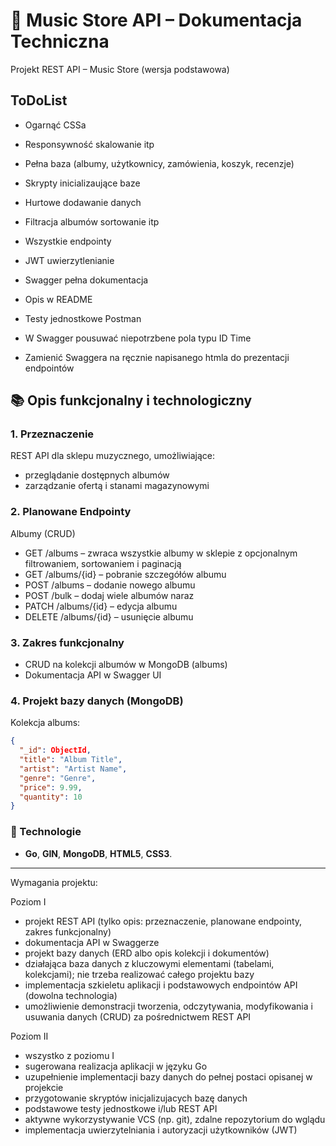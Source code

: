 # 🎵 Music Store API – Dokumentacja Techniczna

Projekt REST API – Music Store (wersja podstawowa)

## ToDoList
- Ogarnąć CSSa
- Responsywność skalowanie itp
- Pełna baza (albumy, użytkownicy, zamówienia, koszyk, recenzje)
- Skrypty inicializaujące baze
- Hurtowe dodawanie danych
- Filtracja albumów sortowanie itp

- Wszystkie endpointy
- JWT uwierzytlenianie
- Swagger pełna dokumentacja
- Opis w README
- Testy jednostkowe Postman
- W Swagger pousuwać niepotrzbene pola typu ID Time
- Zamienić Swaggera na ręcznie napisanego htmla do prezentacji endpointów

## 📚 Opis funkcjonalny i technologiczny

### 1. Przeznaczenie
REST API dla sklepu muzycznego, umożliwiające:
-	przeglądanie dostępnych albumów
-	zarządzanie ofertą i stanami magazynowymi

### 2. Planowane Endpointy
Albumy (CRUD)
-	GET /albums – zwraca wszystkie albumy w sklepie z opcjonalnym filtrowaniem, sortowaniem i paginacją
-	GET /albums/{id} – pobranie szczegółów albumu
-	POST /albums – dodanie nowego albumu
- POST /bulk – dodaj wiele albumów naraz
-	PATCH /albums/{id} – edycja albumu
-	DELETE /albums/{id} – usunięcie albumu

### 3. Zakres funkcjonalny
-	CRUD na kolekcji albumów w MongoDB (albums)
-	Dokumentacja API w Swagger UI

### 4. Projekt bazy danych (MongoDB)

Kolekcja albums:
```json
{
  "_id": ObjectId,
  "title": "Album Title",
  "artist": "Artist Name",
  "genre": "Genre",
  "price": 9.99,
  "quantity": 10
}
```

### 🚀 Technologie
- **Go**, **GIN**, **MongoDB**, **HTML5**, **CSS3**.

________________________________________

Wymagania projektu:

Poziom I
- projekt REST API (tylko opis: przeznaczenie, planowane endpointy, zakres funkcjonalny)
- dokumentacja API w Swaggerze
- projekt bazy danych (ERD albo opis kolekcji i dokumentów)
- działająca baza danych z kluczowymi elementami (tabelami, kolekcjami); nie trzeba realizować całego projektu bazy
- implementacja szkieletu aplikacji i podstawowych endpointów API (dowolna technologia)
- umożliwienie demonstracji tworzenia, odczytywania, modyfikowania i usuwania danych (CRUD) za pośrednictwem REST API

Poziom II
- wszystko z poziomu I
- sugerowana realizacja aplikacji w języku Go
- uzupełnienie implementacji bazy danych do pełnej postaci opisanej w projekcie
- przygotowanie skryptów inicjalizujacych bazę danych
- podstawowe testy jednostkowe i/lub REST API
- aktywne wykorzystywanie VCS (np. git), zdalne repozytorium do wglądu
- implementacja uwierzytelniania i autoryzacji użytkowników (JWT)